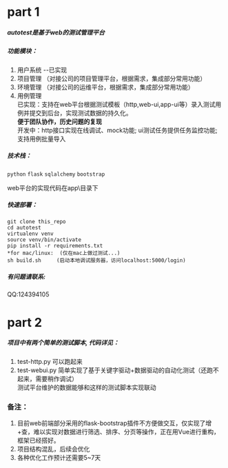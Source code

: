 # part 1 
##### autotest是基于web的测试管理平台
##### 功能模块：

  1. 用户系统
  --已实现
  2. 项目管理
  （对接公司的项目管理平台，根据需求，集成部分常用功能）
  3. 环境管理
  （对接公司的运维平台，根据需求，集成部分常用功能）
  4. 用例管理  <br>
  已实现：支持在web平台根据测试模板（http,web-ui,app-ui等）录入测试用例并提交到后台，实现测试数据的持久化。<br> 
    **便于团队协作，历史问题的复现** <br>
  开发中：http接口实现在线调试、mock功能; ui测试任务提供任务监控功能; 支持用例批量导入
</font>

##### 技术栈：
`python` `flask` `sqlalchemy` `bootstrap`

  web平台的实现代码在app\目录下

##### 快速部署：
```
git clone this_repo
cd autotest
virtualenv venv
source venv/bin/activate  
pip install -r requirements.txt
*for mac/linux:  (仅在mac上做过测试...)
sh build.sh     (启动本地调试服务器，访问localhost:5000/login)
```
##### 有问题请联系: 
  QQ:124394105

# part 2

##### 项目中有两个简单的测试脚本, 代码详见：

1. test-http.py  可以跑起来
2. test-webui.py 简单实现了基于关键字驱动+数据驱动的自动化测试（还跑不起来，需要稍作调试）<br>
测试平台维护的数据能够和这样的测试脚本实现联动


### 备注：

1. 目前web前端部分采用的flask-bootstrap插件不方便做交互，仅实现了增+查，难以实现对数据进行筛选、排序、分页等操作，正在用Vue进行重构，框架已经搭好。
2. 项目结构混乱，后续会优化
3. 各种优化工作预计还需要5~7天
